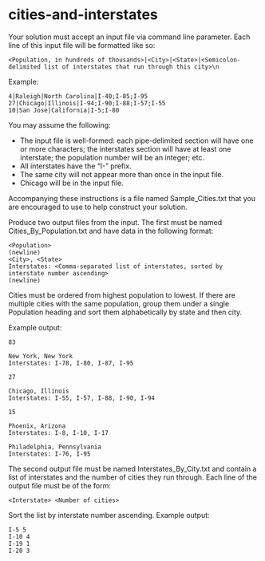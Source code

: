 # cities-and-interstates
Your solution must accept an input file via command line parameter. Each line of this input file will be formatted like so:

```
<Population, in hundreds of thousands>|<City>|<State>|<Semicolon-delimited list of interstates that run through this city>\n
```

Example:

```
4|Raleigh|North Carolina|I-40;I-85;I-95
27|Chicago|Illinois|I-94;I-90;I-88;I-57;I-55
10|San Jose|California|I-5;I-80
```

You may assume the following:
-	The input file is well-formed: each pipe-delimited section will have one or more characters; the interstates section will have at least one interstate; the population number will be an integer; etc.
-	All interstates have the “I-” prefix.
-	The same city will not appear more than once in the input file.
-	Chicago will be in the input file.

Accompanying these instructions is a file named Sample_Cities.txt that you are encouraged to use to help construct your solution. 

Produce two output files from the input. The first must be named Cities_By_Population.txt and have data in the following format:

```
<Population>
(newline)
<City>, <State>
Interstates: <Comma-separated list of interstates, sorted by interstate number ascending>
(newline)
```

Cities must be ordered from highest population to lowest. If there are multiple cities with the same population, group them under a single Population heading and sort them alphabetically by state and then city.

Example output:

```
83

New York, New York
Interstates: I-78, I-80, I-87, I-95

27

Chicago, Illinois
Interstates: I-55, I-57, I-88, I-90, I-94

15

Phoenix, Arizona
Interstates: I-8, I-10, I-17

Philadelphia, Pennsylvania
Interstates: I-76, I-95 
```

The second output file must be named Interstates_By_City.txt and contain a list of interstates and the number of cities they run through. Each line of the output file must be of the form:

```
<Interstate> <Number of cities>
```

Sort the list by interstate number ascending.
Example output:

```
I-5 5
I-10 4
I-19 1
I-20 3 
```
